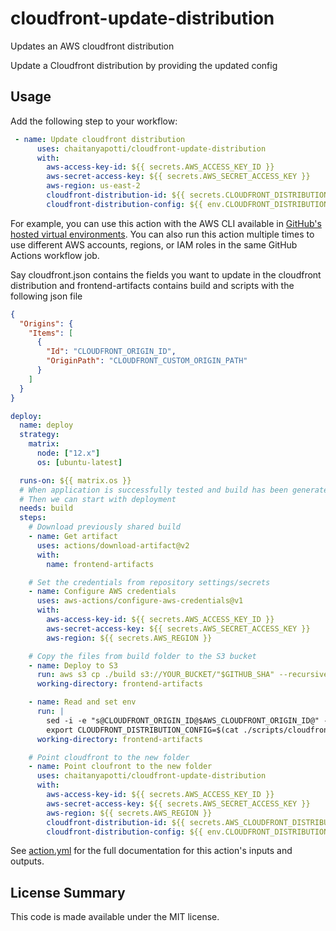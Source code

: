 # cloudfront-update-distribution

Updates an AWS cloudfront distribution

Update a Cloudfront distribution by providing the updated config

## Usage

Add the following step to your workflow:

```yml
 - name: Update cloudfront distribution
      uses: chaitanyapotti/cloudfront-update-distribution
      with:
        aws-access-key-id: ${{ secrets.AWS_ACCESS_KEY_ID }}
        aws-secret-access-key: ${{ secrets.AWS_SECRET_ACCESS_KEY }}
        aws-region: us-east-2
        cloudfront-distribution-id: ${{ secrets.CLOUDFRONT_DISTRIBUTION_ID }}
        cloudfront-distribution-config: ${{ env.CLOUDFRONT_DISTRIBUTION_CONFIG }}
```

For example, you can use this action with the AWS CLI available in [GitHub's hosted virtual environments](https://help.github.com/en/actions/reference/software-installed-on-github-hosted-runners).
You can also run this action multiple times to use different AWS accounts, regions, or IAM roles in the same GitHub Actions workflow job.

Say cloudfront.json contains the fields you want to update in the cloudfront distribution and frontend-artifacts contains build
and scripts with the following json file

```json
{
  "Origins": {
    "Items": [
      {
        "Id": "CLOUDFRONT_ORIGIN_ID",
        "OriginPath": "CLOUDFRONT_CUSTOM_ORIGIN_PATH"
      }
    ]
  }
}
```

```yml
deploy:
  name: deploy
  strategy:
    matrix:
      node: ["12.x"]
      os: [ubuntu-latest]

  runs-on: ${{ matrix.os }}
  # When application is successfully tested and build has been generated
  # Then we can start with deployment
  needs: build
  steps:
    # Download previously shared build
    - name: Get artifact
      uses: actions/download-artifact@v2
      with:
        name: frontend-artifacts

    # Set the credentials from repository settings/secrets
    - name: Configure AWS credentials
      uses: aws-actions/configure-aws-credentials@v1
      with:
        aws-access-key-id: ${{ secrets.AWS_ACCESS_KEY_ID }}
        aws-secret-access-key: ${{ secrets.AWS_SECRET_ACCESS_KEY }}
        aws-region: ${{ secrets.AWS_REGION }}

    # Copy the files from build folder to the S3 bucket
    - name: Deploy to S3
      run: aws s3 cp ./build s3://YOUR_BUCKET/"$GITHUB_SHA" --recursive
      working-directory: frontend-artifacts

    - name: Read and set env
      run: |
        sed -i -e "s@CLOUDFRONT_ORIGIN_ID@$AWS_CLOUDFRONT_ORIGIN_ID@" -e "s@CLOUDFRONT_CUSTOM_ORIGIN_PATH@/$GITHUB_SHA@" scripts/cloudfront.json
        export CLOUDFRONT_DISTRIBUTION_CONFIG=$(cat ./scripts/cloudfront.json)
      working-directory: frontend-artifacts

    # Point cloudfront to the new folder
    - name: Point cloufront to the new folder
      uses: chaitanyapotti/cloudfront-update-distribution
      with:
        aws-access-key-id: ${{ secrets.AWS_ACCESS_KEY_ID }}
        aws-secret-access-key: ${{ secrets.AWS_SECRET_ACCESS_KEY }}
        aws-region: ${{ secrets.AWS_REGION }}
        cloudfront-distribution-id: ${{ secrets.AWS_CLOUDFRONT_DISTRIBUTION_ID }}
        cloudfront-distribution-config: ${{ env.CLOUDFRONT_DISTRIBUTION_CONFIG }}
```

See [action.yml](action.yml) for the full documentation for this action's inputs and outputs.

## License Summary

This code is made available under the MIT license.
